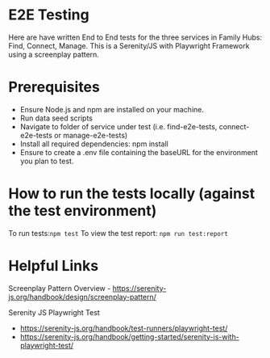 # E2E Testing

Here are have written End to End tests for the three services in Family Hubs: Find, Connect, Manage.
This is a Serenity/JS with Playwright Framework using a screenplay pattern. 
# Prerequisites

- Ensure Node.js and npm are installed on your machine.
- Run data seed scripts
- Navigate to folder of service under test (i.e. find-e2e-tests, connect-e2e-tests or manage-e2e-tests)
- Install all required dependencies: npm install
- Ensure to create a .env file containing the baseURL for the environment you plan to test.

# How to run the tests locally (against the test environment)

To run tests:`npm test`
To view the test report: `npm run test:report`

# Helpful Links

Screenplay Pattern Overview - https://serenity-js.org/handbook/design/screenplay-pattern/

Serenity JS Playwright Test 
- https://serenity-js.org/handbook/test-runners/playwright-test/
- https://serenity-js.org/handbook/getting-started/serenity-js-with-playwright-test/

